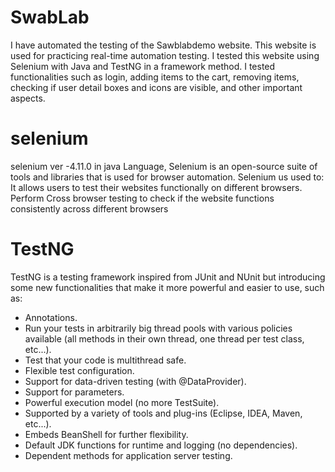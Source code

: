 # SwabLab
I have automated the testing of the Sawblabdemo website. This website is used for practicing real-time automation testing. I tested this website using Selenium with Java and TestNG in a framework method. I tested functionalities such as login, adding items to the cart, removing items, checking if user detail boxes and icons are visible, and other important aspects.

# selenium
selenium ver -4.11.0 in java Language, Selenium is an open-source suite of tools and libraries that is used for browser automation. Selenium us used to: It allows users to test their websites functionally on different browsers. Perform Cross browser testing to check if the website functions consistently across different browsers

# TestNG
TestNG is a testing framework inspired from JUnit and NUnit but introducing some new functionalities that make it more powerful and easier to use, such as:

   * Annotations.
   * Run your tests in arbitrarily big thread pools with various policies available (all methods in their own thread, one thread per test class, etc...).
   * Test that your code is multithread safe.
   *  Flexible test configuration.
   * Support for data-driven testing (with @DataProvider).
   * Support for parameters.
   * Powerful execution model (no more TestSuite).
   * Supported by a variety of tools and plug-ins (Eclipse, IDEA, Maven, etc...).
   * Embeds BeanShell for further flexibility.
   * Default JDK functions for runtime and logging (no dependencies).
   * Dependent methods for application server testing.

